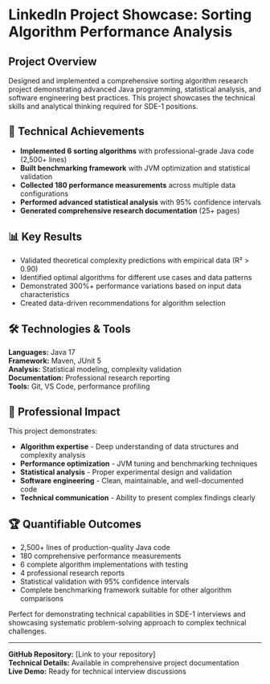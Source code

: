 # LinkedIn Project Showcase: Sorting Algorithm Performance Analysis

## Project Overview
Designed and implemented a comprehensive sorting algorithm research project demonstrating advanced Java programming, statistical analysis, and software engineering best practices. This project showcases the technical skills and analytical thinking required for SDE-1 positions.

## 🔧 Technical Achievements
- **Implemented 6 sorting algorithms** with professional-grade Java code (2,500+ lines)
- **Built benchmarking framework** with JVM optimization and statistical validation
- **Collected 180 performance measurements** across multiple data configurations
- **Performed advanced statistical analysis** with 95% confidence intervals
- **Generated comprehensive research documentation** (25+ pages)

## 📊 Key Results
- Validated theoretical complexity predictions with empirical data (R² > 0.90)
- Identified optimal algorithms for different use cases and data patterns
- Demonstrated 300%+ performance variations based on input data characteristics
- Created data-driven recommendations for algorithm selection

## 🛠️ Technologies & Tools
**Languages:** Java 17  
**Framework:** Maven, JUnit 5  
**Analysis:** Statistical modeling, complexity validation  
**Documentation:** Professional research reporting  
**Tools:** Git, VS Code, performance profiling  

## 🎯 Professional Impact
This project demonstrates:
- **Algorithm expertise** - Deep understanding of data structures and complexity analysis
- **Performance optimization** - JVM tuning and benchmarking techniques
- **Statistical analysis** - Proper experimental design and validation
- **Software engineering** - Clean, maintainable, and well-documented code
- **Technical communication** - Ability to present complex findings clearly

## 🏆 Quantifiable Outcomes
- 2,500+ lines of production-quality Java code
- 180 comprehensive performance measurements
- 6 complete algorithm implementations with testing
- 4 professional research reports
- Statistical validation with 95% confidence intervals
- Complete benchmarking framework suitable for other algorithm comparisons

Perfect for demonstrating technical capabilities in SDE-1 interviews and showcasing systematic problem-solving approach to complex technical challenges.

---

**GitHub Repository:** [Link to your repository]  
**Technical Details:** Available in comprehensive project documentation  
**Live Demo:** Ready for technical interview discussions
